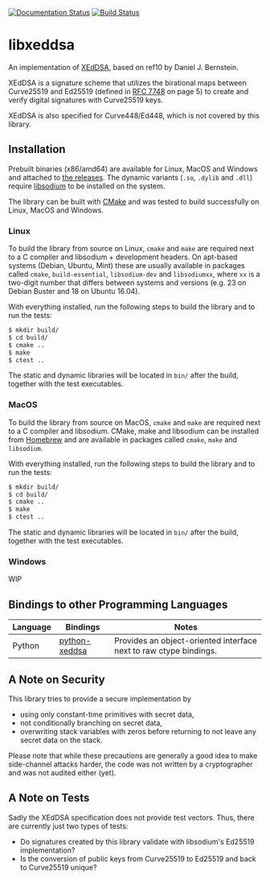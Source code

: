 [![Documentation Status](https://readthedocs.org/projects/libxeddsa/badge/?version=latest)](https://libxeddsa.readthedocs.io/en/latest/?badge=latest)
[![Build Status](https://travis-ci.org/Syndace/libxeddsa.svg?branch=master)](https://travis-ci.org/Syndace/libxeddsa)

# libxeddsa #

An implementation of [XEdDSA](https://www.signal.org/docs/specifications/xeddsa/), based on ref10 by Daniel J. Bernstein.

XEdDSA is a signature scheme that utilizes the birational maps between Curve25519 and Ed25519 (defined in [RFC 7748](https://tools.ietf.org/html/rfc7748) on page 5) to create and verify digital signatures with Curve25519 keys.

XEdDSA is also specified for Curve448/Ed448, which is not covered by this library.

## Installation ##

Prebuilt binaries (x86/amd64) are available for Linux, MacOS and Windows and attached to [the releases](https://github.com/Syndace/libxeddsa/releases). The dynamic variants (`.so`, `.dylib` and `.dll`) require [libsodium](https://download.libsodium.org/doc/) to be installed on the system.

The library can be built with [CMake](https://cmake.org/) and was tested to build successfully on Linux, MacOS and Windows.

### Linux ###

To build the library from source on Linux, `cmake` and `make` are required next to a C compiler and libsodium + development headers. On apt-based systems (Debian, Ubuntu, Mint) these are usually available in packages called `cmake`, `build-essential`, `libsodium-dev` and `libsodiumxx`, where `xx` is a two-digit number that differs between systems and versions (e.g. 23 on Debian Buster and 18 on Ubuntu 16.04).

With everything installed, run the following steps to build the library and to run the tests:

```Bash
$ mkdir build/
$ cd build/
$ cmake ..
$ make
$ ctest ..
```

The static and dynamic libraries will be located in `bin/` after the build, together with the test executables.

### MacOS ###

To build the library from source on MacOS, `cmake` and `make` are required next to a C compiler and libsodium. CMake, make and libsodium can be installed from [Homebrew](https://brew.sh/) and are available in packages called `cmake`, `make` and `libsodium`.

With everything installed, run the following steps to build the library and to run the tests:

```Bash
$ mkdir build/
$ cd build/
$ cmake ..
$ make
$ ctest ..
```

The static and dynamic libraries will be located in `bin/` after the build, together with the test executables.

### Windows ###

WIP

## Bindings to other Programming Languages ##

| Language | Bindings | Notes |
|----------|----------|-------|
| Python   | [python-xeddsa](https://github.com/Syndace/python-xeddsa) | Provides an object-oriented interface next to raw ctype bindings. |

## A Note on Security ##

This library tries to provide a secure implementation by

- using only constant-time primitives with secret data,
- not conditionally branching on secret data,
- overwriting stack variables with zeros before returning to not leave any secret data on the stack.

Please note that while these precautions are generally a good idea to make side-channel attacks harder, the code was not written by a cryptographer and was not audited either (yet).

## A Note on Tests ##

Sadly the XEdDSA specification does not provide test vectors. Thus, there are currently just two types of tests:

- Do signatures created by this library validate with libsodium's Ed25519 implementation?
- Is the conversion of public keys from Curve25519 to Ed25519 and back to Curve25519 unique?
